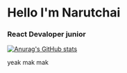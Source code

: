 <h1>Hello I'm Narutchai</h1>
<h3> React Devaloper junior</h3>

[![Anurag's GitHub stats](https://github-readme-stats.vercel.app/api?username=Narutchai01&show_icons=true&theme=outrun )](https://github.com/anuraghazra/github-readme-stats)

yeak mak mak

